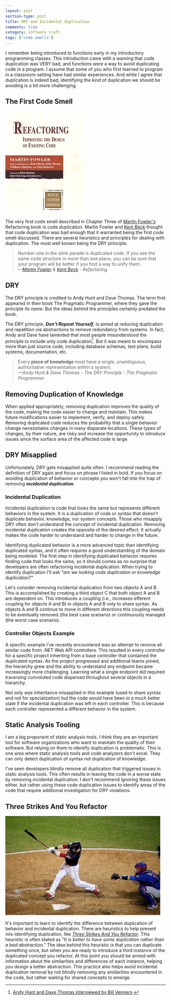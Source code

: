 ```yaml
---
layout: post
section-type: post
title: DRY and Incidental Duplication
comments: true
category: software craft
tags: ['code smells']
---
```


I remember being introduced to functions early in my introductory programming classes. This introduction came with a warning that code duplication was VERY bad, and functions were a way to avoid duplicating code in a program. I assume that some of you who first learned to program in a classroom setting have had similar experiences. And while I agree that duplication is indeed bad, identifying the kind of duplication we should be avoiding is a bit more challenging.

## The First Code Smell
<img src="/img/refactoring-book-small.jpg" class="img-responsive float-left" style="display:inline" />

The very first code smell described in Chapter Three of [Martin Fowler's](http://www.martinfowler.com) Refactoring book is code duplication. Martin Fowler and [Kent Beck](https://www.twitter.com/kentbeck) thought that code duplication was bad enough that it warranted being the first code smell discussed. There are several heuristics and principles for dealing with duplication. The most well known being the DRY principle. 

> Number one in the stink parade is duplicated code. If you see the same code structure in more than one place, you can be sure that your program will be better if you find a way to unify them.  
> _&mdash;[Martin Fowler](http://www.martinfowler.com) & [Kent Beck](https://www.twitter.com/kentbeck) - Refactoring_  

## DRY

The DRY principle is credited to Andy Hunt and Dave Thomas. The term first appeared in their book The Pragmatic Programmer, where they gave the principle its name. But the ideas behind the principles certainly predated the book. 

The DRY principle, **_Don't Repeat Yourself_**, is aimed at reducing duplication and repetition via abstractions to remove redundancy from systems. In fact, Andy and Dave have lamented that most people misunderstood the principle to include only code duplication[^1]. But it was meant to encompass more than just source code, including database schemas, test plans, build systems, documentation, etc.

> Every **piece of knowledge** must have a single, unambiguous, authoritative representation within a system.   
> _&mdash;Andy Hunt & Dave Thomas - The DRY Principle - The Pragmatic Programmer_  

## Removing Duplication of Knowledge
When applied appropriately, removing duplication improves the quality of the code, making the code easier to change and maintain. This makes future modifications easier to implement, verify, and deploy safely. Removing duplicated code reduces the probability that a single behavior change necessitates changes in many disparate locations. These types of changes, by their nature, are risky and increase the opportunity to introduce issues since the surface area of the affected code is large.  

## DRY Misapplied

Unfortunately, DRY gets misapplied quite often. I recommend reading the definition of DRY again and focus on phrase I listed in bold. If you focus on avoiding duplication of behavior or concepts you won't fall into the trap of removing **_incidental duplication_**.

### Incidental Duplication 

Incidental duplication is code that looks the same but represents different behaviors in the system. It is a duplication of code or syntax  that doesn't duplicate behavior, knowledge, nor system concepts. Those who misapply DRY often don't understand the concept of incidental duplication. Removing incidental duplication creates the opposite of the desired effect. It actually makes the code harder to understand and harder to change in the future. 

Identifying duplicated behavior is a more advanced topic than identifying duplicated syntax, and it often requires a good understanding of the domain being modeled. The first step in identifying duplicated behavior requires finding code that looks the same, so it should comes as no surprise that developers are often refactoring incidental duplication. When trying to identify duplication I'll ask _"are we looking code duplication or knowledge duplication?"_  

Let's consider removing incidental duplication from two objects A and B. This is accomplished by creating a third object C that both object A and B are dependent on. This introduces a coupling (i.e., increases efferent coupling for objects A and B) in objects A and B only to share syntax. As objects A and B continue to move in different directions this coupling needs to be eventually removed (the best case scenario) or continuously managed (the worst case scenario). 

### Controller Objects Example
A specific example I've recently encountered was an attempt to remove all similar code from .NET Web API controllers. This resulted in every controller for a specific project inheriting from a base controller that contained the duplicated syntax. As the project progressed and additional teams joined, the hierarchy grew and the ability to understand any endpoint became increasingly more challenging. Learning what a single endpoint did required traversing convoluted code dispersed throughout several objects in a hierarchy.

Not only was inheritance misapplied in this example (used to share syntax and not for specialization) but the code would have been in a much better state if the incidental duplication was left in each controller. This is because each controller represented a different behavior in the system. 

## Static Analysis Tooling
I am a big proponent of static analysis tools. I think they are an important tool for software organizations who want to maintain the quality of their software. But relying on them to identify duplication is problematic. This is one area where static analysis tools and code analyzers don't excel. They can only detect duplication of syntax not duplication of knowledge. 

I've seen developers blindly remove all duplication that triggered issues in static analysis tools. This often results in leaving the code in a worse state by removing incidental duplication. I don't recommend ignoring these issues either, but rather using these code duplication issues to identify areas of the code that require additional investigation for DRY violations.  

## Three Strikes And You Refactor
<img src="/img/strike-three-small.jpg" class="img-responsive float-left" style="display:inline" />

It's important to learn to identify the difference between duplication of behavior and incidental duplication. There are heuristics to help prevent mis-identifying duplication, like _[Three Strikes And You Refactor](http://wiki.c2.com/?ThreeStrikesAndYouRefactor)_. This heuristic is often stated as _"It is better to have some duplication rather than a bad abstraction."_ The idea behind this heuristic is that you can duplicate something once, but when you are ready to introduce a third instance of the duplicated concept you refactor. At this point you should be armed with information about the similarities and differences of each instance, helping you design a better abstraction. This practice also helps avoid incidental duplication removal by not blindly removing any similarities encountered in the code, but rather waiting for shared concepts to emerge.  

[^1]: [Andy Hunt and Dave Thomas interviewed by Bill Venners](https://www.artima.com/intv/dry.html).
